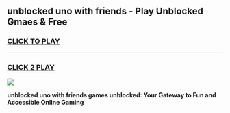 
## unblocked uno with friends - Play Unblocked Gmaes & Free
<h3>
<a href="https://news.freeplayer.one?title=unblocked_uno_with_friends&ref=23F">CLICK TO PLAY</a></h3>
<hr>

<h3>
<a href="https://news.freeplayer.one?title=unblocked_uno_with_friends&ref=23F">CLICK 2 PLAY</a>
  
</h3>

<a href="https://news.freeplayer.one?title=unblocked_uno_with_friends&ref=23F/"><img src="https://clearcache.store/games.png"></a>


**unblocked uno with friends games unblocked: Your Gateway to Fun and Accessible Online Gaming**
